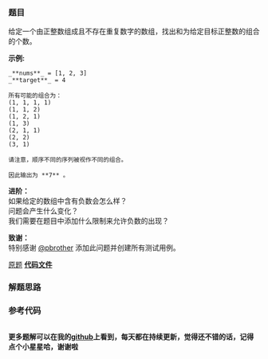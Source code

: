 ### 题目
给定一个由正整数组成且不存在重复数字的数组，找出和为给定目标正整数的组合的个数。

**示例:**

    
    
    _**nums**_ = [1, 2, 3]
    _**target**_ = 4
    
    所有可能的组合为：
    (1, 1, 1, 1)
    (1, 1, 2)
    (1, 2, 1)
    (1, 3)
    (2, 1, 1)
    (2, 2)
    (3, 1)
    
    请注意，顺序不同的序列被视作不同的组合。
    
    因此输出为 **7** 。
    

**进阶：**  
如果给定的数组中含有负数会怎么样？  
问题会产生什么变化？  
我们需要在题目中添加什么限制来允许负数的出现？

**致谢：**  
特别感谢 [@pbrother](https://leetcode.com/pbrother/) 添加此问题并创建所有测试用例。

[原题](https://leetcode-cn.com/problems/combination-sum-iv/)    **[代码文件]()**


### 解题思路




### 参考代码

```go


```




**更多题解可以在我的[github](https://github.com/LZH139/leetcode_Go)上看到，每天都在持续更新，觉得还不错的话，记得点个小星星哈，谢谢啦**
